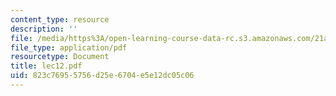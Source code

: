 ```yaml
---
content_type: resource
description: ''
file: /media/https%3A/open-learning-course-data-rc.s3.amazonaws.com/21a-441-the-conquest-of-america-spring-2004/823c76955756d25e6704e5e12dc05c06_lec12.pdf
file_type: application/pdf
resourcetype: Document
title: lec12.pdf
uid: 823c7695-5756-d25e-6704-e5e12dc05c06
---
```

